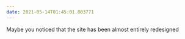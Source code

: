 ```yaml
---
date: 2021-05-14T01:45:01.803771
---
```

Maybe you noticed that the site has been almost entirely redesigned